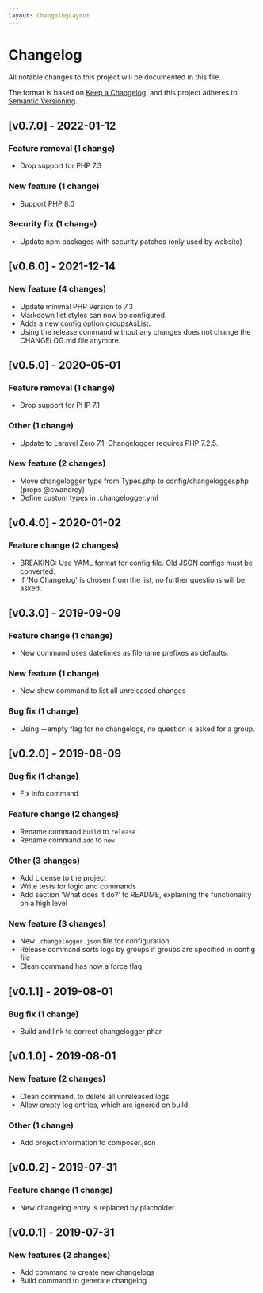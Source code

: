 ```yaml
---
layout: ChangelogLayout
---
```

# Changelog

All notable changes to this project will be documented in this file.

The format is based on [Keep a Changelog](https://keepachangelog.com/), and this project adheres to [Semantic Versioning](https://semver.org/spec/v2.0.0.html).

<!-- CHANGELOGGER -->

## [v0.7.0] - 2022-01-12

### Feature removal (1 change)

- Drop support for PHP 7.3

### New feature (1 change)

- Support PHP 8.0

### Security fix (1 change)

- Update npm packages with security patches (only used by website)

## [v0.6.0] - 2021-12-14

### New feature (4 changes)

- Update minimal PHP Version to 7.3
- Markdown list styles can now be configured.
- Adds a new config option groupsAsList.
- Using the release command without any changes does not change the CHANGELOG.md file anymore.


## [v0.5.0] - 2020-05-01

### Feature removal (1 change)

- Drop support for PHP 7.1

### Other (1 change)

- Update to Laravel Zero 7.1. Changelogger requires PHP 7.2.5.

### New feature (2 changes)

- Move changelogger type from Types.php to config/changelogger.php (props @cwandrey)
- Define custom types in .changelogger.yml


## [v0.4.0] - 2020-01-02

### Feature change (2 changes)

- BREAKING: Use YAML format for config file. Old JSON configs must be converted.
- If 'No Changelog' is chosen from the list, no further questions will be asked.


## [v0.3.0] - 2019-09-09

### Feature change (1 change)

- New command uses datetimes as filename prefixes as defaults.

### New feature (1 change)

- New show command to list all unreleased changes

### Bug fix (1 change)

- Using --empty flag for no changelogs, no question is asked for a group.


## [v0.2.0] - 2019-08-09

### Bug fix (1 change)

- Fix info command

### Feature change (2 changes)

- Rename command `build` to `release`
- Rename command `add` to `new`

### Other (3 changes)

- Add License to the project
- Write tests for logic and commands
- Add section 'What does it do?' to README, explaining the functionality on a high level

### New feature (3 changes)

- New `.changelogger.json` file for configuration
- Release command sorts logs by groups if groups are specified in config file
- Clean command has now a force flag


## [v0.1.1] - 2019-08-01

### Bug fix (1 change)

* Build and link to correct changelogger phar


## [v0.1.0] - 2019-08-01

### New feature (2 changes)

* Clean command, to delete all unreleased logs
* Allow empty log entries, which are ignored on build

### Other (1 change)

* Add project information to composer.json


## [v0.0.2] - 2019-07-31

### Feature change (1 change)

* New changelog entry is replaced by placholder


## [v0.0.1] - 2019-07-31

### New features (2 changes)

* Add command to create new changelogs
* Build command to generate changelog
